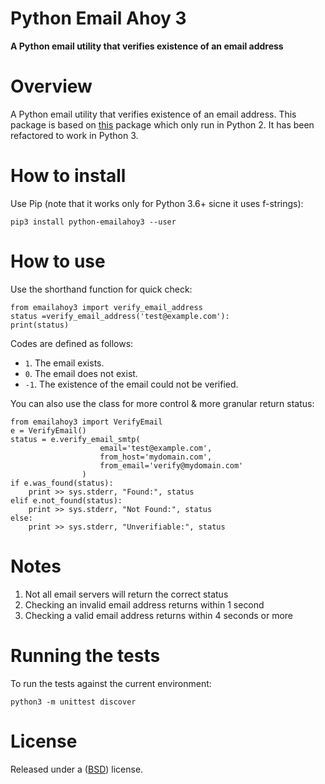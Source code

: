 Python Email Ahoy 3
====================

**A Python email utility that verifies existence of an email address**


Overview
========

A Python email utility that verifies existence of an email address.
This package is based on [this](https://github.com/un33k/python-emailahoy) package which only run in Python 2.
It has been refactored to work in Python 3.

How to install
==================

Use Pip (note that it works only for Python 3.6+ sicne it uses f-strings):

```
pip3 install python-emailahoy3 --user
```

How to use
=================

Use the shorthand function for quick check:

```
from emailahoy3 import verify_email_address
status =verify_email_address('test@example.com'):
print(status)
```

Codes are defined as follows:
- `1`. The email exists.
- `0`. The email does not exist.
- `-1`. The existence of the email could not be verified.

You can also use the class for more control & more granular return status:

```
from emailahoy3 import VerifyEmail
e = VerifyEmail()
status = e.verify_email_smtp(
                    email='test@example.com',
                    from_host='mydomain.com',
                    from_email='verify@mydomain.com'
                )
if e.was_found(status):
    print >> sys.stderr, "Found:", status
elif e.not_found(status):
    print >> sys.stderr, "Not Found:", status
else:
    print >> sys.stderr, "Unverifiable:", status
```



Notes
=================

1. Not all email servers will return the correct status
2. Checking an invalid email address returns within 1 second
3. Checking a valid email address returns within 4 seconds or more

Running the tests
=================

To run the tests against the current environment:

```
python3 -m unittest discover
```

License
====================

Released under a ([BSD](LICENSE.md)) license.
